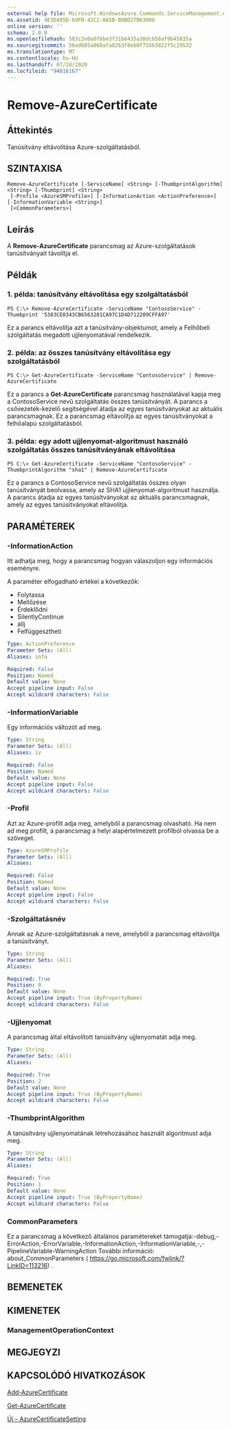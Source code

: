 ```yaml
---
external help file: Microsoft.WindowsAzure.Commands.ServiceManagement.dll-Help.xml
ms.assetid: 4E3D405D-69FB-42C2-8A5B-BDBD27B63088
online version: ''
schema: 2.0.0
ms.openlocfilehash: 503c2e0a076be3f31b6435a30dc658af9b45835a
ms.sourcegitcommit: 56ed085a868afa8263f8eb0f755b5822f5c29532
ms.translationtype: MT
ms.contentlocale: hu-HU
ms.lasthandoff: 07/18/2020
ms.locfileid: "94016167"
---
```

# Remove-AzureCertificate

## Áttekintés
Tanúsítvány eltávolítása Azure-szolgáltatásból.

## SZINTAXISA

```
Remove-AzureCertificate [-ServiceName] <String> [-ThumbprintAlgorithm] <String> [-Thumbprint] <String>
 [-Profile <AzureSMProfile>] [-InformationAction <ActionPreference>] [-InformationVariable <String>]
 [<CommonParameters>]
```

## Leírás
A **Remove-AzureCertificate** parancsmag az Azure-szolgáltatások tanúsítványait távolítja el.

## Példák

### 1. példa: tanúsítvány eltávolítása egy szolgáltatásból
```
PS C:\> Remove-AzureCertificate -ServiceName "ContosoService" -Thumbprint '5383CE0343CB6563281CA97C1D4D712209CFFA97'
```

Ez a parancs eltávolítja azt a tanúsítvány-objektumot, amely a Felhőbeli szolgáltatás megadott ujjlenyomatával rendelkezik.

### 2. példa: az összes tanúsítvány eltávolítása egy szolgáltatásból
```
PS C:\> Get-AzureCertificate -ServiceName "ContosoService" | Remove-AzureCertificate
```

Ez a parancs a **Get-AzureCertificate** parancsmag használatával kapja meg a ContosoService nevű szolgáltatás összes tanúsítványát.
A parancs a csővezeték-kezelő segítségével átadja az egyes tanúsítványokat az aktuális parancsmagnak.
Ez a parancsmag eltávolítja az egyes tanúsítványokat a felhőalapú szolgáltatásból.

### 3. példa: egy adott ujjlenyomat-algoritmust használó szolgáltatás összes tanúsítványának eltávolítása
```
PS C:\> Get-AzureCertificate -ServiceName "ContosoService" -ThumbprintAlgorithm "sha1" | Remove-AzureCertificate
```

Ez a parancs a ContosoService nevű szolgáltatás összes olyan tanúsítványát beolvassa, amely az SHA1 ujjlenyomat-algoritmust használja.
A parancs átadja az egyes tanúsítványokat az aktuális parancsmagnak, amely az egyes tanúsítványokat eltávolítja.

## PARAMÉTEREK

### -InformationAction
Itt adhatja meg, hogy a parancsmag hogyan válaszoljon egy információs eseményre.

A paraméter elfogadható értékei a következők:

- Folytassa
- Mellőzése
- Érdeklődni
- SilentlyContinue
- állj
- Felfüggesztheti

```yaml
Type: ActionPreference
Parameter Sets: (All)
Aliases: infa

Required: False
Position: Named
Default value: None
Accept pipeline input: False
Accept wildcard characters: False
```

### -InformationVariable
Egy információs változót ad meg.

```yaml
Type: String
Parameter Sets: (All)
Aliases: iv

Required: False
Position: Named
Default value: None
Accept pipeline input: False
Accept wildcard characters: False
```

### -Profil
Azt az Azure-profilt adja meg, amelyből a parancsmag olvasható.
Ha nem ad meg profilt, a parancsmag a helyi alapértelmezett profilból olvassa be a szöveget.

```yaml
Type: AzureSMProfile
Parameter Sets: (All)
Aliases: 

Required: False
Position: Named
Default value: None
Accept pipeline input: False
Accept wildcard characters: False
```

### -Szolgáltatásnév
Annak az Azure-szolgáltatásnak a neve, amelyből a parancsmag eltávolítja a tanúsítványt.

```yaml
Type: String
Parameter Sets: (All)
Aliases: 

Required: True
Position: 0
Default value: None
Accept pipeline input: True (ByPropertyName)
Accept wildcard characters: False
```

### -Ujjlenyomat
A parancsmag által eltávolított tanúsítvány ujjlenyomatát adja meg.

```yaml
Type: String
Parameter Sets: (All)
Aliases: 

Required: True
Position: 2
Default value: None
Accept pipeline input: True (ByPropertyName)
Accept wildcard characters: False
```

### -ThumbprintAlgorithm
A tanúsítvány ujjlenyomatának létrehozásához használt algoritmust adja meg.

```yaml
Type: String
Parameter Sets: (All)
Aliases: 

Required: True
Position: 1
Default value: None
Accept pipeline input: True (ByPropertyName)
Accept wildcard characters: False
```

### CommonParameters
Ez a parancsmag a következő általános paramétereket támogatja:-debug,-ErrorAction,-ErrorVariable,-InformationAction,-InformationVariable,-,-PipelineVariable-WarningAction További információ: about_CommonParameters ( https://go.microsoft.com/fwlink/?LinkID=113216) .

## BEMENETEK

## KIMENETEK

### ManagementOperationContext

## MEGJEGYZI

## KAPCSOLÓDÓ HIVATKOZÁSOK

[Add-AzureCertificate](./Add-AzureCertificate.md)

[Get-AzureCertificate](./Get-AzureCertificate.md)

[Új – AzureCertificateSetting](./New-AzureCertificateSetting.md)


